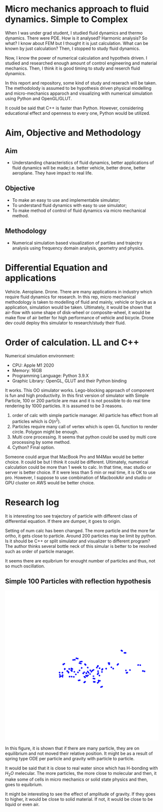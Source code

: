 # Micro mechanics approach to fluid dynamics. Simple to Complex


When I was under grad student, I studied fluid dynamics and thermo dynamics. There were PDE. How is it analysed? Harmonic analysis? So what? I know about FEM but I thought it is just calculation. What can be known by just calculation? Then, I stopped to study fluid dynamics.

Now, I know the power of numerical calculation and hypotheis driven. I studied and researched enough amount of control engineering and material mechanics. Then, I think it is good timing to study and reserch fluid dynamics.

In this report and repository, some kind of study and reserach will be taken. The methodolody is assumed to be hypothesis driven physical modelling and micro-mechanics apparoch and visualizing with numerical simulation using Python and OpenGL/GLUT.

It could be said that C++ is faster than Python. However, considering educational effect and openness to every one, Python would be utilized.

# Aim, Objective and Methodology

## Aim
- Understanding characteristics of fluid dynamics, better applications of fluid dynamics will be made;i.e. better vehicle, better drone, better aeroplane. They have impact to real life.

## Objective
- To make an easy to use and implementable simulator;
- To understand fluid dynamics with easy to use simulator;
- To make method of control of fluid dynamics via micro mechanical method.

## Methodology
- Numerical simulation based visualization of partiles and trajectry analysis using frequency domain analysis, geometry and physics.

# Differential Equation and applications

Vehicle. Aeroplane. Drone. There are many applications in industry which require fluid dynamics for research. In this rep, micro mechanical methodology is taken to modelling of fluid and mainly, vehicle or bycle as a application, simulation would be taken. Ultimately, it would be shown that air-flow with some shape of disk-wheel or composite-wheel, it would be make flow of air better for high performance of vehicle and bicycle. Drone dev could deploy this simulator to research/study their fluid.

# Order of calculation. LL and C++

Numerical simulation environment:
- CPU: Apple M1 2020
- Memory: 16GB
- Programming Language: Python 3.9.X
- Graphic Library: OpenGL, GLUT and their Python binding

It works. This OO simulator works. Lego-blocking approach of component is fun and high productivity. In this first version of simulator with Simple Particle, 100 or 200 particle are max and it is not possible to do real time rendering by 1000 particles. It is assumed to be 3 reasons.

1. order of calc with simple particle manager. All particle has effect from all particles which is $O(n^2)$.
2. Particles require many call of vertex which is open GL function to render circle. Polygon might be enough.
3. Multi core processing. It seems that python could be used by multi core processing by some method.
4. Cython? Final option.

Someone could argue that MacBook Pro and M4Max would be better choice. It could be but I think it could be different. Ultimately, numerical calculation could be more than 1 week to calc. In that time, mac studio or server is better choice. If it were less than 5 min or real time, it is OK to use pro. However, I suppose to use combination of MacbookAir and studio or GPU cluster on AWS would be better choice.

# Research log

It is interesting too see trajectory of particle with different class of differential equation. If there are dumper, it goes to origin.

Setting of num calc has been changed. The more particle and the more far ortho, it gets close to particle. Around 200 particles may be limit by python. Is it should be C++ or split simulator and visualizer to different program? The author thinks several bottle neck of this simular is better to be resolved such as order of particle manager.

It seems there are equibrium for enought number of particles and thus, not so much oscillation.

## Simple 100 Particles with reflection hypothesis

![100 particles with reflection](/articles/img/si-100.png "100 particles with reflection")

In this figure, it is shown that if there are many particle, they are on equilibrium and not moved their relative position. It might be as a result of spring type ODE per particle and gravity with particle to particle.

It would be said that it is close to real water since which has H-bonding with $H_2O$ melecular. The more particles, the more close to molecular and then, it make some of cells in micro mechanics or solid state physics and then, goes to equibrium.

It might be interesting to see the effect of amplitude of gravity. If they goes to higher, it would be close to solid material. If not, it would be close to be liquid or even air.
